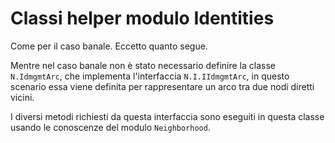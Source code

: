 # Classi helper modulo Identities

Come per il caso banale. Eccetto quanto segue.

Mentre nel caso banale non è stato necessario definire la classe `N.IdmgmtArc`,
che implementa l'interfaccia `N.I.IIdmgmtArc`, in questo scenario essa viene definita
per rappresentare un arco tra due nodi diretti vicini.

I diversi metodi richiesti da questa interfaccia sono eseguiti in questa classe
usando le conoscenze del modulo `Neighborhood`.